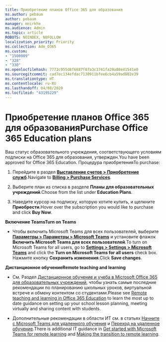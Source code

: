 ```yaml
---
title: Приобретение планов Office 365 для образования
ms.author: pebaum
author: pebaum
manager: mnirkhe
ms.audience: Admin
ms.topic: article
ROBOTS: NOINDEX, NOFOLLOW
localization_priority: Priority
ms.collection: Adm_O365
ms.custom:
- "1500009"
- "328"
- "330"
ms.openlocfilehash: 7773c955d8f6887f87a3c3741fa29a08e41541e0
ms.sourcegitcommit: cad7ec134efdac7130911bfee6cb4a59ad882e39
ms.translationtype: HT
ms.contentlocale: ru-RU
ms.lasthandoff: 04/08/2020
ms.locfileid: "43195229"
---
```

# <a name="purchase-office-365-education-plans"></a><span data-ttu-id="d644c-102">Приобретение планов Office 365 для образования</span><span class="sxs-lookup"><span data-stu-id="d644c-102">Purchase Office 365 Education plans</span></span>

<span data-ttu-id="d644c-103">Ваш статус образовательного учреждения, соответствующего условиям подписки на Office 365 для образования, утвержден.</span><span class="sxs-lookup"><span data-stu-id="d644c-103">You have been approved for Office 365 Education.</span></span>  <span data-ttu-id="d644c-104">Процедура приобретения</span><span class="sxs-lookup"><span data-stu-id="d644c-104">To purchase:</span></span>

1. <span data-ttu-id="d644c-105">Перейдите в раздел **[Выставление счетов > Приобретение служб](https://portal.office.com/AdminPortal/Home#/catalog)**.</span><span class="sxs-lookup"><span data-stu-id="d644c-105">Navigate to **[Billing > Purchase Services](https://portal.office.com/AdminPortal/Home#/catalog)**.</span></span>

2. <span data-ttu-id="d644c-106">Выберите план из списка в разделе **Планы для образовательных учреждений**.</span><span class="sxs-lookup"><span data-stu-id="d644c-106">Choose from the list under **Education Plans**.</span></span>

3. <span data-ttu-id="d644c-107">Наведите курсор на подписку, которую хотите купить, и щелкните **Приобрести**.</span><span class="sxs-lookup"><span data-stu-id="d644c-107">Hover over the subscription you would like to purchase and click **Buy Now**.</span></span>

<span data-ttu-id="d644c-108">**Включение Teams**</span><span class="sxs-lookup"><span data-stu-id="d644c-108">**Turn on Teams**</span></span>

- <span data-ttu-id="d644c-109">Чтобы включить Microsoft Teams для всех пользователей, выберите **[Параметры > Параметры > Microsoft Teams](https://admin.microsoft.com/Adminportal/Home#/SettingsMultiPivot/:/Settings/L1/SkypeTeams)** и установите флажок **Включить Microsoft Teams для всех пользователей**.</span><span class="sxs-lookup"><span data-stu-id="d644c-109">To turn on Microsoft Teams for all users, go to **[Settings > Settings > Microsoft Teams](https://admin.microsoft.com/Adminportal/Home#/SettingsMultiPivot/:/Settings/L1/SkypeTeams)** and click the **Turn on Microsoft Teams for all users** check box.</span></span>  <span data-ttu-id="d644c-110">Нажмите кнопку **Сохранить изменения**.</span><span class="sxs-lookup"><span data-stu-id="d644c-110">Click **Save changes**.</span></span>

<span data-ttu-id="d644c-111">**Дистанционное обучение**</span><span class="sxs-lookup"><span data-stu-id="d644c-111">**Remote teaching and learning**</span></span>

- <span data-ttu-id="d644c-112">См. Раздел [Дистанционное обучение и учеба в Microsoft Office 365 для образовательных учреждений](https://support.office.com/article/remote-teaching-and-learning-in-office-365-education-f651ccae-7b65-478b-8366-51bb884025c4), чтобы узнать самые последние рекомендации по планированию школьных уроков, виртуальной встрече и обмену контентом со студентами.</span><span class="sxs-lookup"><span data-stu-id="d644c-112">Please see [Remote teaching and learning in Office 365 Education](https://support.office.com/article/remote-teaching-and-learning-in-office-365-education-f651ccae-7b65-478b-8366-51bb884025c4) to learn the most up to date guidance on setting up your school lesson planning, meeting virtually and sharing content with students.</span></span>

- <span data-ttu-id="d644c-113">Дополнительные рекомендации в области ИТ см. в статьях [Начните с Microsoft Teams для удаленного обучения](https://docs.microsoft.com/MicrosoftTeams/remote-learning-edu) и [Переход на удаленное обучение](https://www.microsoft.com/education/remote-learning).</span><span class="sxs-lookup"><span data-stu-id="d644c-113">There is additional IT guidance in [Get started with Microsoft Teams for remote learning](https://docs.microsoft.com/MicrosoftTeams/remote-learning-edu) and [Making the transition to remote learning](https://www.microsoft.com/education/remote-learning).</span></span>
